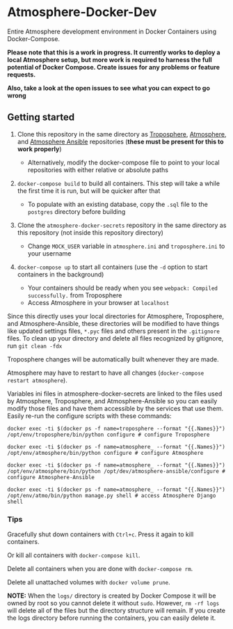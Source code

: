 # Atmosphere-Docker-Dev
Entire Atmosphere development environment in Docker Containers using Docker-Compose.

**Please note that this is a work in progress. It currently works to deploy a local Atmosphere setup, but more work is required to harness the full potential of Docker Compose. Create issues for any problems or feature requests.**

**Also, take a look at the open issues to see what you can expect to go wrong**


## Getting started
1. Clone this repository in the same directory as [Troposphere](https://github.com/cyverse/troposphere), [Atmosphere](https://github.com/cyverse/atmosphere), and [Atmosphere Ansible](https://github.com/cyverse/atmosphere-ansible) repositories (**these must be present for this to work properly**)
    - Alternatively, modify the docker-compose file to point to your local repositories with either relative or absolute paths


2. `docker-compose build` to build all containers. This step will take a while the first time it is run, but will be quicker after that
    - To populate with an existing database, copy the `.sql` file to the `postgres` directory before building


3. Clone the `atmosphere-docker-secrets` repository in the same directory as this repository (not inside this repository directory)
    - Change `MOCK_USER` variable in `atmosphere.ini` and `troposphere.ini` to your username

    
4. `docker-compose up` to start all containers (use the `-d` option to start containers in the background)
    - Your containers should be ready when you see `webpack: Compiled successfully.` from Troposphere
    - Access Atmosphere in your browser at `localhost`


Since this directly uses your local directories for Atmosphere, Troposphere, and Atmosphere-Ansible, these directories will be modified to have things like updated settings files, `*.pyc` files and others present in the `.gitignore` files. To clean up your directory and delete all files recognized by gitignore, run `git clean -fdx`

Troposphere changes will be automatically built whenever they are made.

Atmosphere may have to restart to have all changes (`docker-compose restart atmosphere`).

Variables ini files in atmosphere-docker-secrets are linked to the files used by Atmosphere, Troposphere, and Atmosphere-Ansible so you can easily modify those files and have them accessible by the services that use them. Easily re-run the configure scripts with these commands:
```shell
docker exec -ti $(docker ps -f name=troposphere --format "{{.Names}}") /opt/env/troposphere/bin/python configure # configure Troposphere

docker exec -ti $(docker ps -f name=atmosphere_ --format "{{.Names}}") /opt/env/atmosphere/bin/python configure # configure Atmosphere

docker exec -ti $(docker ps -f name=atmosphere_ --format "{{.Names}}") /opt/env/atmosphere/bin/python /opt/dev/atmosphere-ansible/configure # configure Atmosphere-Ansible

docker exec -ti $(docker ps -f name=atmosphere_ --format "{{.Names}}") /opt/env/atmo/bin/python manage.py shell # access Atmosphere Django shell
```


### Tips
Gracefully shut down containers with `Ctrl+c`. Press it again to kill containers.

Or kill all containers with `docker-compose kill`.

Delete all containers when you are done with `docker-compose rm`.

Delete all unattached volumes with `docker volume prune`.

**NOTE:** When the `logs/` directory is created by Docker Compose it will be owned by root so you cannot delete it without `sudo`. However, `rm -rf logs` will delete all of the files but the directory structure will remain. If you create the logs directory before running the containers, you can easily delete it.

